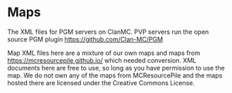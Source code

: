 # Maps
The XML files for PGM servers on ClanMC. PVP servers run the open source PGM plugin https://github.com/Clan-MC/PGM

Map XML files here are a mixture of our own maps and maps from https://mcresourcepile.github.io/ which needed conversion. XML documents here are free to use, so long as you have permission to use the map. We do not own any of the maps from MCResourcePile and the maps hosted there are licensed under the Creative Commons License.
